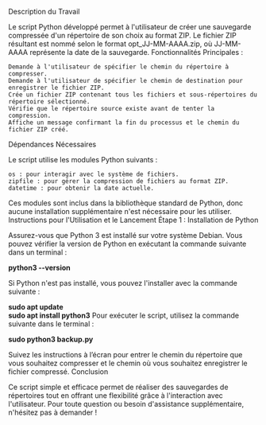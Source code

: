Description du Travail

Le script Python développé permet à l'utilisateur de créer une sauvegarde compressée d'un répertoire de son choix au format ZIP. Le fichier ZIP résultant est nommé selon le format opt_JJ-MM-AAAA.zip, où JJ-MM-AAAA représente la date de la sauvegarde.
Fonctionnalités Principales :

    Demande à l'utilisateur de spécifier le chemin du répertoire à compresser.
    Demande à l'utilisateur de spécifier le chemin de destination pour enregistrer le fichier ZIP.
    Crée un fichier ZIP contenant tous les fichiers et sous-répertoires du répertoire sélectionné.
    Vérifie que le répertoire source existe avant de tenter la compression.
    Affiche un message confirmant la fin du processus et le chemin du fichier ZIP créé.

Dépendances Nécessaires

Le script utilise les modules Python suivants :

    os : pour interagir avec le système de fichiers.
    zipfile : pour gérer la compression de fichiers au format ZIP.
    datetime : pour obtenir la date actuelle.

Ces modules sont inclus dans la bibliothèque standard de Python, donc aucune installation supplémentaire n'est nécessaire pour les utiliser.
Instructions pour l'Utilisation et le Lancement
Étape 1 : Installation de Python

Assurez-vous que Python 3 est installé sur votre système Debian. Vous pouvez vérifier la version de Python en exécutant la commande suivante dans un terminal :

**python3 --version**

Si Python n'est pas installé, vous pouvez l'installer avec la commande suivante :

**sudo apt update  
sudo apt install python3**
Pour exécuter le script, utilisez la commande suivante dans le terminal :

**sudo python3 backup.py**

Suivez les instructions à l’écran pour entrer le chemin du répertoire que vous souhaitez compresser et le chemin où vous souhaitez enregistrer le fichier compressé.
Conclusion

Ce script simple et efficace permet de réaliser des sauvegardes de répertoires tout en offrant une flexibilité grâce à l'interaction avec l'utilisateur. Pour toute question ou besoin d'assistance supplémentaire, n'hésitez pas à demander !
